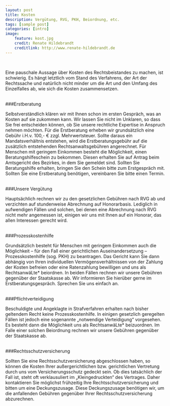 ```yaml
---
layout: post
title: Kosten
description: Vergütung, RVG, PKH, Beiordnung, etc.
tags: [sample post]
categories: [intro]
image:
    feature: kost.jpg
    credit: Renate Hildebrandt
    creditlink: http://www.renate-hildebrandt.de
---
```


<br />

Eine pauschale Aussage über Kosten des Rechtsbeistandes zu machen, ist schwierig. Es hängt letztlich vom Stand des Verfahrens, der Art der Rechtssache und natürlich nicht minder um die Art und den Umfang des Einzelfalles ab, wie sich die Kosten zusammensetzen.  
<br />###Erstberatung
Selbstverständlich klären wir mit Ihnen schon im ersten Gespräch, was an Kosten auf sie zukommen kann. Wir lassen Sie nicht im Unklaren, so dass Sie frei entscheiden können, ob Sie unsere rechtliche Expertise in Anspruch nehmen möchten. Für die Erstberatung erheben wir grundsätzlich eine Gebühr i.H.v. 100,- € zzgl. Mehrwertsteuer. Sollte daraus ein Mandatsverhältnis entstehen, wird die Erstberatungsgebühr auf die zusätzlich entstehenden Rechtsanwaltsgebühren angerechnet.Für Menschen mit geringem Einkommen besteht die Möglichkeit, einen Beratungshilfeschein zu bekommen. Diesen erhalten Sie auf Antrag beim Amtsgericht des Bezirkes, in dem Sie gemeldet sind. Sollten Sie Beratungshilfe erhalten, bringen Sie den Schein bitte zum Erstgespräch mit.Sollten Sie eine Erstberatung benötigen, vereinbaren Sie bitte einen Termin.  
<br />###Unsere Vergütung
Hauptsächlich rechnen wir zu den gesetzlichen Gebühren nach RVG ab und verzichten auf stundenweise Abrechnung auf Honorarbasis. Lediglich in aufwendigen Fällen und solchen, bei denen eine Abrechnung nach RVG nicht mehr angemessen ist, einigen wir uns mit Ihnen auf ein Honorar, das allen Interessen gerecht wird.  
<br />###Prozesskostenhilfe
Grundsätzlich besteht für Menschen mit geringem Einkommen auch die Möglichkeit – für den Fall einer gerichtlichen Auseinandersetzung – Prozesskostenhilfe (sog. PKH) zu beantragen. Das Gericht kann Sie dann abhängig von Ihren individuellen Vermögensverhältnissen von der Zahlung der Kosten befreien oder eine Ratenzahlung bewilligen und uns als RechtsanwäLte* beiordnen. In beiden Fällen rechnen wir unsere Gebühren gegenüber der Staatskasse ab.Wir informieren Sie hierüber gerne im Erstberatungsgespräch. Sprechen Sie uns einfach an.  
<br />###Pflichtverteidigung
Beschuldigte und Angeklagte in Strafverfahren erhalten nach bisher geltendem Recht keine Prozesskostenhilfe. In einigen gesetzlich geregelten Fällen ist jedoch eine sogenannte „notwendige Verteidigung“ vorgesehen. Es besteht dann die Möglichkeit uns als RechtsanwäLte* beizuordnen. Im Falle einer solchen Beiordnung rechnen wir unsere Gebühren gegenüber der Staatskasse ab.  
<br />###Rechtsschutzversicherung
Sollten Sie eine Rechtsschutzversicherung abgeschlossen haben, so können die Kosten Ihrer außergerichtlichen bzw. gerichtlichen Vertretung durch uns vom Versicherungsschutz gedeckt sein. Ob dies tatsächlich der Fall ist, steht oft verklausuliert im „Kleingedruckten“ des Vertrages. Daher kontaktieren Sie möglichst frühzeitig Ihre Rechtsschutzversicherung und bitten um eine Deckungszusage. Diese Deckungszusage benötigen wir, um die anfallenden Gebühren gegenüber Ihrer Rechtsschutzversicherung abzurechnen.
